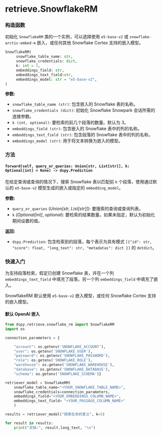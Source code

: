 # retrieve.SnowflakeRM

### 构造函数

初始化 `SnowflakeRM` 类的一个实例，可以选择使用 `e5-base-v2` 或 `snowflake-arctic-embed-m` 嵌入，或任何其他 Snowflake Cortex 支持的嵌入模型。

```python
SnowflakeRM(
     snowflake_table_name: str,
     snowflake_credentials: dict,
     k: int = 3,
     embeddings_field: str,
     embeddings_text_field:str,
     embeddings_model: str = "e5-base-v2",
)
```

**参数:**

- `snowflake_table_name (str)`: 包含嵌入的 Snowflake 表的名称。
- `snowflake_credentials (dict)`: 初始化 Snowflake Snowpark 会话所需的连接参数。
- `k (int, optional)`: 要检索的前几个段落的数量。默认为 3。
- `embeddings_field (str)`: 包含嵌入的 Snowflake 表中的列的名称。
- `embeddings_text_field (str)`: 包含段落的 Snowflake 表中的列的名称。
- `embeddings_model (str)`: 用于将文本转换为嵌入的模型。

### 方法

#### `forward(self, query_or_queries: Union[str, List[str]], k: Optional[int] = None) -> dspy.Prediction`

在给定查询或查询的情况下，搜索 Snowflake 表以匹配前 `k` 个段落，使用通过默认的 `e5-base-v2` 模型生成的嵌入或指定的 `embedding_model`。

**参数:**

- `query_or_queries` (_Union[str, List[str]]_): 要搜索的查询或查询列表。
- `k` (_Optional[int]_, _optional_): 要检索的结果数量。如果未指定，默认为初始化期间设置的值。

**返回:**

- `dspy.Prediction`: 包含检索到的段落，每个表示为具有模式 `[{"id": str, "score": float, "long_text": str, "metadatas": dict }]` 的 `dotdict`。

### 快速入门

为支持段落检索，假定已创建 Snowflake 表，并在一个列 `embeddings_text_field` 中填充了段落，另一个列 `embeddings_field` 中填充了嵌入。

SnowflakeRM 默认使用 `e5-base-v2` 嵌入模型，或任何 Snowflake Cortex 支持的嵌入模型。

#### 默认 OpenAI 嵌入

```python
from dspy.retrieve.snowflake_rm import SnowflakeRM
import os

connection_parameters = {

    "account": os.getenv('SNOWFLAKE_ACCOUNT'),
    "user": os.getenv('SNOWFLAKE_USER'),
    "password": os.getenv('SNOWFLAKE_PASSWORD'),
    "role": os.getenv('SNOWFLAKE_ROLE'),
    "warehouse": os.getenv('SNOWFLAKE_WAREHOUSE'),
    "database": os.getenv('SNOWFLAKE_DATABASE'),
    "schema": os.getenv('SNOWFLAKE_SCHEMA')}

retriever_model = SnowflakeRM(
    snowflake_table_name="<YOUR_SNOWFLAKE_TABLE_NAME>",
    snowflake_credentials=connection_parameters,
    embeddings_field="<YOUR_EMBEDDINGS_COLUMN_NAME>",
    embeddings_text_field= "<YOUR_PASSAGE_COLUMN_NAME>"
    )

results = retriever_model("探索生命的意义", k=5)

for result in results:
    print("文档:", result.long_text, "\n")
```